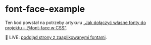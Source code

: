 # font-face-example

Ten kod powstał na potrzeby artykułu [„Jak dołączyć własne fonty do projektu – @font-face w CSS”](https://devmentor.pl/b/jak-dolaczyc-wlasne-fonty-do-projektu-font-face-w-css).

🎯 LIVE: [podgląd strony z zaaplikowanymi fontami](https://devmentor-pl.github.io/font-face-example/).
